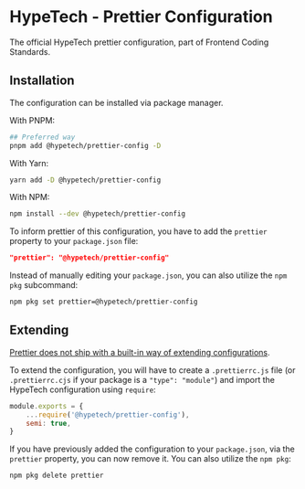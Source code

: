 # HypeTech - Prettier Configuration

The official HypeTech prettier configuration, part of Frontend Coding Standards.

## Installation

The configuration can be installed via package manager.

With PNPM:

```bash
## Preferred way
pnpm add @hypetech/prettier-config -D
```

With Yarn:

```bash
yarn add -D @hypetech/prettier-config
```

With NPM:

```bash
npm install --dev @hypetech/prettier-config
```

To inform prettier of this configuration, you have to add the `prettier` property to your `package.json` file:

```json
"prettier": "@hypetech/prettier-config"
```

Instead of manually editing your `package.json`, you can also utilize the `npm pkg` subcommand:

```bash
npm pkg set prettier=@hypetech/prettier-config
```

## Extending

[Prettier does not ship with a built-in way of extending configurations](https://prettier.io/docs/en/configuration.html#sharing-configurations).

To extend the configuration, you will have to create a `.prettierrc.js` file (or `.prettierrc.cjs` if your package is a `"type": "module"`) and import the HypeTech configuration using `require`:

```js
module.exports = {
    ...require('@hypetech/prettier-config'),
    semi: true,
}
```

If you have previously added the configuration to your `package.json`, via the `prettier` property, you can now remove it.
You can also utilize the `npm pkg`:

```bash
npm pkg delete prettier
```
